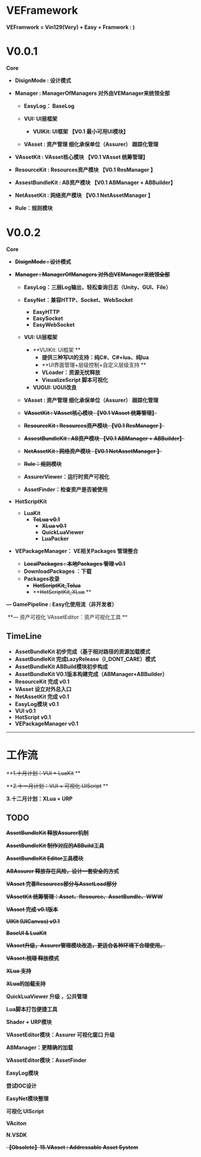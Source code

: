 # VEFramework
**VEFramwork = Vin129(Very) + Easy + Framwork  : )**



# V0.0.1

**Core**

- **DisignMode  : 设计模式** 

- **Manager : ManagerOfManagers   对外由VEManager来统领全部**


  - **EasyLog： BaseLog**


  - **VUI: UI层框架**
    - **VUIKit: UI框架  【V0.1 最小可用UI模块】**

  - **VAsset  : 资产管理    细化承保单位（Assurer） 跟踪化管理**  
- **VAssetKit : VAsset核心模块  【V0.1  VAsset 统筹管理】**
  
- **ResourceKit : Resources资产模块  【V0.1  ResManager 】**
  
- **AssestBundleKit : AB资产模块  【V0.1  ABManager + ABBuilder】**
  
- **NetAssetKit : 网络资产模块  【V0.1  NetAssetManager 】**
  
- **Rule：规则模块**









# V0.0.2

**Core**

- **~~DisignMode  : 设计模式~~** 

- **~~Manager : ManagerOfManagers   对外由VEManager来统领全部~~**


  - **EasyLog：三层Log输出，轻松查询日志（Unity、GUI、File）**
  - **EasyNet：兼容HTTP、Socket、WebSocket**
    - **EasyHTTP**
    - **EasySocket**
    - **EasyWebSocket**


  - **VUI: UI层框架**

    - **VUIKit: UI框架 **
      - **提供三种写UI的支持：纯C#、C#+lua、纯lua**
      - **UI界面管理+层级控制+自定义层级支持 **
      - **VLoader：资源无忧释放**
      - **VisualizeScript 脚本可视化**
    - **VUGUI: UGUI改良**
  -  **VAsset  : 资产管理    细化承保单位（Assurer） 跟踪化管理**  

    - **~~VAssetKit : VAsset核心模块  【V0.1  VAsset 统筹管理】~~**
    - **~~ResourceKit : Resources资产模块  【V0.1  ResManager 】~~**
    - **~~AssestBundleKit : AB资产模块  【V0.1  ABManager + ABBuilder】~~**
    - **~~NetAssetKit : 网络资产模块  【V0.1  NetAssetManager 】~~**
    - **~~Rule：规则模块~~**
    - **AssurerViewer：运行时资产可视化**
    - **AssetFinder：检查资产是否被使用** 
- **HotScriptKit**

    - **LuaKit**
      - **~~ToLua v0.1~~**
        - **~~XLua v0.1~~**
        - **QuickLuaViewer** 
        - **LuaPacker**
- **VEPackageManager： VE相关Packages 管理整合**

    - **~~LocalPackages : 本地Packages 管理 v0.1~~**
    - **DownloadPackages ：下载**
    - **Packages收录**
      - **~~HotScriptKit_Tolua~~**
      - **~~HotScriptKit_XLua~~ **










**— GamePipeline : Easy化使用流（非开发者）**

​	**— 资产可视化  VAssetEditor：资产可视化工具 **



## TimeLine

- **AssetBundleKit 初步完成（基于相对路径的资源加载模式**
- **AssetBundleKit 完成LazyRelease（I_DONT_CARE）模式**
- **AssetBundleKit ABBuild模块初步构成**
- **AssetBundleKit V0.1版本构建完成（ABManager+ABBuilder）**
- **ResourceKit 完成 v0.1**
- **VAsset 设立对外总入口**
- **NetAssetKit 完成 v0.1**
- **EasyLog模块 v0.1**
- **VUI v0.1**
- **HotScript v0.1**
- **VEPackageManager v0.1**



***

#  工作流 

 **~~1.十月计划：VUI + LuaKit~~ **

 **~~2.十一月计划：VUI  + 可视化 UIScript~~ **

**3.十二月计划：XLua + URP**



## TODO

**~~AssetBundleKit 释放Assurer机制~~**

**~~AssetBundleKit 制作对应的ABBuild工具~~**

**~~AssetBundleKit Editor工具模块~~**

**~~ABAssurer 释放存在风险，设计一套安全的方式~~**

**~~VAsset 完善Resources部分与AssetLoad部分~~**

**~~VAssetKit 统筹管理：Asset、Resource、AssetBundle、WWW~~**

**~~VAsset 完成 v0.1版本~~**

**~~UIKit  (UICanvas) v0.1~~**

**~~BaseUI &  LuaKit~~**

**~~VAsset升级，Assurer管理模块改造，更适合各种环境下合理使用。~~**

**~~VAsset:梳理 释放模式~~**

**~~XLua 支持~~**

**~~XLua的加载支持~~**

**QuickLuaViewer 升级 ，公共管理**

**Lua脚本打包便捷工具**

**Shader + URP模块**

**VAssetEditor模块：Assurer 可视化窗口 升级**

**ABManager：更精确的加载**

**VAssetEditor模块：AssetFinder**

**EasyLog模块**

**尝试IOC设计**

**EasyNet模块整理**

**可视化 UIScript**

**VAciton**



**N.VSDK**

**~~【Obsolete】15.VAsset : Addressable Asset System~~**

